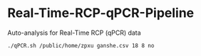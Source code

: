# Real-Time-RCP-qPCR-Pipeline
Auto-analysis for Real-Time RCP (qPCR) data
```
./qPCR.sh /public/home/zpxu ganshe.csv 18 8 no
```
